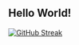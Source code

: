 ## Hello World!

[![GitHub Streak](https://github-readme-streak-stats.herokuapp.com/?user=Berry7028&theme=tokyonight&hide_border=true)](https://gith)
